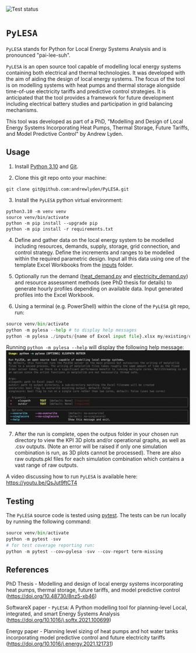 ![Test status](https://github.com/thisistheplace/PyLESA/actions/workflows/test.yml/badge.svg?event=push)

# `PyLESA`
`PyLESA` stands for Python for Local Energy Systems Analysis and is pronounced "pai-lee-suh".

`PyLESA` is an open source tool capable of modelling local energy systems containing both electrical and thermal technologies. It was developed with the aim of aiding the design of local energy systems. The focus of the tool is on modelling systems with heat pumps and thermal storage alongside time-of-use electricity tariffs and predictive control strategies. It is anticipated that the tool provides a framework for future development including electrical battery studies and participation in grid balancing mechanisms.

This tool was developed as part of a PhD, "Modelling and Design of Local Energy Systems Incorporating Heat Pumps, Thermal Storage, Future  Tariffs, and Model Predictive Control" by Andrew Lyden.

## Usage

1. Install [Python 3.10](https://www.python.org/downloads/) and [Git](https://git-scm.com/).

2. Clone this git repo onto your machine:
```
git clone git@github.com:andrewlyden/PyLESA.git
```

3. Install the `PyLESA` python virtual environment:
```
python3.10 -m venv venv
source venv/bin/activate
python -m pip install --upgrade pip
python -m pip install -r requirements.txt
```

4. Define and gather data on the local energy system to be modelled including resources, demands, supply, storage, grid connection, and control strategy. Define the increments and ranges to be modelled within the required parametric design. Input all this data using one of the template Excel Workbooks from the [inputs](./inputs) folder.

5. Optionally run the demand ([heat_demand.py](./pylesa/demand/heat_demand.py) and [electricity_demand.py](./pylesa/demand/electricity_demand.py)) and resource assessment methods (see PhD thesis for details) to generate hourly profiles depending on available data. Input generated profiles into the Excel Workbook.

6. Using a terminal (e.g. PowerShell) within the clone of the `PyLESA` git repo, run:

```python
source venv/bin/activate
python -m pylesa --help # to display help messages
python -m pylesa ./inputs/{name of Excel input file}.xlsx my/existing/output/directory --overwrite
```

Running `python -m pylesa --help` will display the following help message:
![pylesa usage](./img/pylesa_usage.png)

7. After the run is complete, open the outpus folder in your chosen run directory to view the KPI 3D plots and/or operational graphs, as well as .csv outputs. (Note an error will be raised if only one simulation combination is run, as 3D plots cannot be processed). There are also raw outputs.pkl files for each simulation combination which contains a vast range of raw outputs.

A video discussing how to run `PyLESA` is available here: https://youtu.be/QsJut9ftCT4

## Testing
The `PyLESA` source code is tested using [pytest](https://docs.pytest.org/en/8.2.x/). The tests can be run locally by running the following command:

```python
source venv/bin/activate
python -m pytest -svv
# for test coverage reporting run:
python -m pytest --cov=pylesa -svv --cov-report term-missing
```

## References

PhD Thesis - Modelling and design of local energy systems incorporating heat pumps, thermal storage, future tariffs, and model predictive control (https://doi.org/10.48730/8nz5-xb46)

SoftwareX paper - `PyLESA`: A Python modelling tool for planning-level Local, integrated, and smart Energy Systems Analysis (https://doi.org/10.1016/j.softx.2021.100699)

Energy paper - Planning level sizing of heat pumps and hot water tanks incorporating model predictive control and future electricity tariffs (https://doi.org/10.1016/j.energy.2021.121731)
